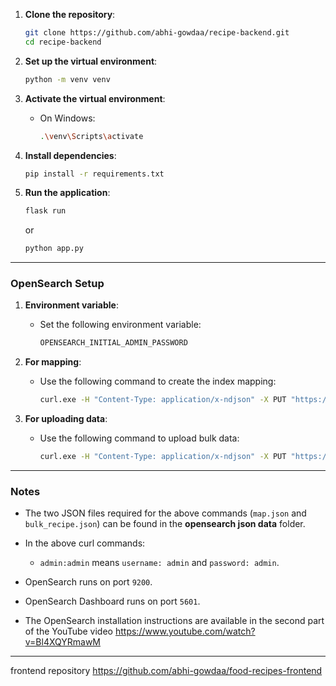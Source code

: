 
1. **Clone the repository**:
    ```bash
    git clone https://github.com/abhi-gowdaa/recipe-backend.git
    cd recipe-backend
    ```

2. **Set up the virtual environment**:
    ```bash
    python -m venv venv
    ```

3. **Activate the virtual environment**:
    - On Windows:
        ```bash
        .\venv\Scripts\activate
        ```

4. **Install dependencies**:
    ```bash
    pip install -r requirements.txt
    ```

5. **Run the application**:
    ```bash
    flask run
    ```
    or
    ```bash
    python app.py
    ```

---

### OpenSearch Setup

1. **Environment variable**:
    - Set the following environment variable:
      ```bash
      OPENSEARCH_INITIAL_ADMIN_PASSWORD
      ```

2. **For mapping**:
    - Use the following command to create the index mapping:
      ```bash
      curl.exe -H "Content-Type: application/x-ndjson" -X PUT "https://localhost:9200/recipe" -ku admin:admin --data-binary "@map.json"
      ```

3. **For uploading data**:
    - Use the following command to upload bulk data:
      ```bash
      curl.exe -H "Content-Type: application/x-ndjson" -X PUT "https://localhost:9200/recipe/_bulk" -ku admin:admin --data-binary "@bulk_recipe.json"
      ```

---

### Notes

- The two JSON files required for the above commands (`map.json` and `bulk_recipe.json`) can be found in the **opensearch json data** folder.
  
- In the above curl commands:
    - `admin:admin` means `username: admin` and `password: admin`.

- OpenSearch runs on port `9200`.
- OpenSearch Dashboard runs on port `5601`.

- The OpenSearch installation instructions are available in the second part of the YouTube video
  https://www.youtube.com/watch?v=Bl4XQYRmawM


---
frontend repository
https://github.com/abhi-gowdaa/food-recipes-frontend

